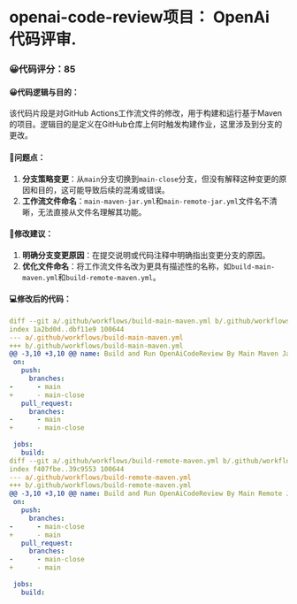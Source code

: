 # openai-code-review项目： OpenAi 代码评审.
### 😀代码评分：85
#### 😀代码逻辑与目的：
该代码片段是对GitHub Actions工作流文件的修改，用于构建和运行基于Maven的项目。逻辑目的是定义在GitHub仓库上何时触发构建作业，这里涉及到分支的更改。

#### 🤔问题点：
1. **分支策略变更**：从`main`分支切换到`main-close`分支，但没有解释这种变更的原因和目的，这可能导致后续的混淆或错误。
2. **工作流文件命名**：`main-maven-jar.yml`和`main-remote-jar.yml`文件名不清晰，无法直接从文件名理解其功能。

#### 🎯修改建议：
1. **明确分支变更原因**：在提交说明或代码注释中明确指出变更分支的原因。
2. **优化文件命名**：将工作流文件名改为更具有描述性的名称，如`build-main-maven.yml`和`build-remote-maven.yml`。

#### 💻修改后的代码：
```yaml
diff --git a/.github/workflows/build-main-maven.yml b/.github/workflows/build-main-maven.yml
index 1a2bd0d..dbf11e9 100644
--- a/.github/workflows/build-main-maven.yml
+++ b/.github/workflows/build-main-maven.yml
@@ -3,10 +3,10 @@ name: Build and Run OpenAiCodeReview By Main Maven Jar
 on:
   push:
     branches:
-      - main
+      - main-close
   pull_request:
     branches:
-      - main
+      - main-close
 
 jobs:
   build:
diff --git a/.github/workflows/build-remote-maven.yml b/.github/workflows/build-remote-maven.yml
index f407fbe..39c9553 100644
--- a/.github/workflows/build-remote-maven.yml
+++ b/.github/workflows/build-remote-maven.yml
@@ -3,10 +3,10 @@ name: Build and Run OpenAiCodeReview By Main Remote Jar
 on:
   push:
     branches:
-      - main-close
+      - main
   pull_request:
     branches:
-      - main-close
+      - main
 
 jobs:
   build:
```